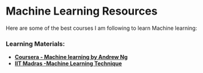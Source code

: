 # Machine Learning Resources  

Here are some of the best courses I am following to learn Machine learning:    

###  Learning Materials:  
- **[Coursera - Machine learning by Andrew Ng](https://www.coursera.org/programs/learning-program-for-family-iwira/specializations/machine-learning-introduction?source=search)**
- **[IIT Madras -Machine Learning Technique](https://www.youtube.com/playlist?list=PLZ2ps__7DhBbA_e6_G3FI-BA1f7lCINUu)**

